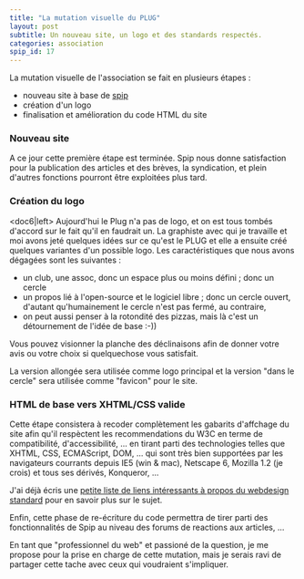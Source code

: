```yaml
---
title: "La mutation visuelle du PLUG"
layout: post
subtitle: Un nouveau site, un logo et des standards respectés.
categories: association
spip_id: 17
---
```

La mutation visuelle de l'association se fait en plusieurs étapes :
- nouveau site à base de [spip](http://www.spip.org/)
- création d'un logo
- finalisation et amélioration du code HTML du site

### Nouveau site ###
A ce jour cette première étape est terminée. Spip nous donne satisfaction pour la publication des articles et des brèves, la syndication, et plein d'autres fonctions pourront être exploitées plus tard.

### Création du logo ###
<doc6|left>
Aujourd'hui le Plug n'a pas de logo, et on est tous tombés d'accord sur le fait qu'il en faudrait un. La graphiste avec qui je travaille et moi avons jeté quelques idées sur ce qu'est le PLUG et elle a ensuite créé quelques variantes d'un possible logo.
Les caractéristiques que nous avons dégagées sont les suivantes :
- un club, une assoc, donc un espace plus ou moins défini ; donc un cercle
- un propos lié à l'open-source et le logiciel libre ; donc un cercle ouvert, d'autant qu'humainement le cercle n'est pas fermé, au contraire,
- on peut aussi penser à la rotondité des pizzas, mais là c'est un détournement de l'idée de base :-))

Vous pouvez visionner la planche des déclinaisons afin de donner  votre avis ou votre choix si quelquechose vous satisfait.

La version allongée sera utilisée comme logo principal et la version "dans le cercle" sera utilisée comme "favicon" pour le site.

### HTML de base vers XHTML/CSS valide ###
Cette étape consistera à recoder complètement les gabarits d'affchage du site afin qu'il respèctent les recommendations du W3C en terme de compatibilité, d'accessibilité, ... en tirant parti des technologies telles que XHTML, CSS, ECMAScript, DOM, ... qui sont très bien supportées par les navigateurs courrants depuis IE5 (win &amp; mac), Netscape 6, Mozilla 1.2 (je crois) et tous ses dérivés, Konqueror, ...

J'ai déjà écris une [petite liste de liens intéressants à propos du webdesign standard](art10) pour en savoir plus sur le sujet.

Enfin, cette phase de re-écriture du code permettra de tirer parti des fonctionnalités de Spip au niveau des forums de reactions aux articles, ...

En tant que "professionnel du web" et passioné de la question, je me propose pour la prise en charge de cette mutation, mais je serais ravi de partager cette tache avec ceux qui voudraient s'impliquer.